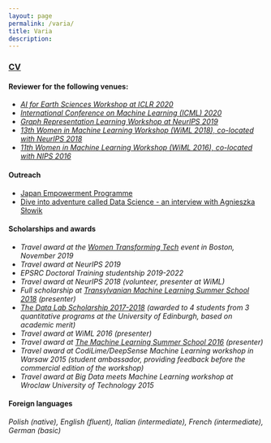 ```yaml
---
layout: page
permalink: /varia/
title: Varia
description: 
---
```


### [CV](https://www.dropbox.com/s/rbmtje3gukq8x95/academic_cv_updated.pdf?dl=0)

#### Reviewer for the following venues:

+ *[AI for Earth Sciences Workshop at ICLR 2020 ](https://ai4earthscience.github.io/iclr-2020-workshop/)*
+ *[International Conference on Machine Learning (ICML) 2020](https://icml.cc)*
+ *[Graph Representation Learning Workshop at NeurIPS 2019](https://grlearning.github.io/pcom/)*
+ *[13th Women in Machine Learning Workshop (WiML 2018), co-located with NeurIPS 2018](https://wimlworkshop.org/2018/)*
+ *[11th Women in Machine Learning Workshop (WiML 2016), co-located with NIPS 2016](https://wimlworkshop.org/2016/)*

#### Outreach 

+ [Japan Empowerment Programme](https://www.dropbox.com/s/n1sxa71xo8pk7uf/japan-application-agnieszka-slowik-final.pdf?dl=0)
+ [Dive into adventure called Data Science - an interview with Agnieszka Słowik](https://womenintechnology.pl/2016/12/dive-into-adventure-called-data-science-an-interview-with-agnieszka-slowik/)

#### Scholarships and awards

+ *Travel award at the [Women Transforming Tech](https://events.quantumblack.com/womentransformingtech?gz=bfbe4e1b092031e5&guest-access-hash=NDU3NDg3MDE4fDI2OTkzOTg5NXwxNTczNDkwMTEzO2FkMWZjYTBiYzU4MjQ5NjFjNGIyYWQ0ZjRhODc2ODA1MWUzODUwMGRlOTM0YWRkZGEwYzVhZjc1YmI5NmQ3OTk=) event in Boston, November 2019*
+ *Travel award at NeurIPS 2019*
+ *EPSRC Doctoral Training studentship 2019-2022*
+ *Travel award at NeurIPS 2018 (volunteer, presenter at WiML)*
+ *Full scholarship at [Transylvanian Machine Learning Summer School 2018](https://tmlss.ro) (presenter)*
+ *[The Data Lab Scholarship 2017-2018](https://www.thedatalab.com/skills-talent/the-data-lab-msc/) (awarded to 4 students from 3 quantitative programs at the University of Edinburgh, based on academic merit)*
+ *Travel award at WiML 2016 (presenter)*
+ *Travel award at [The Machine Learning Summer School 2016](http://www.ucsp.edu.pe/ciet/mlss16/) (presenter)*
+ *Travel award at CodiLime/DeepSense Machine Learning workshop in Warsaw 2015 (student ambassador, providing feedback before the commercial edition of the workshop)*
+ *Travel award at Big Data meets Machine Learning workshop at Wroclaw University of Technology 2015*

#### Foreign languages

*Polish (native), English (fluent), Italian (intermediate), French (intermediate), German (basic)*

